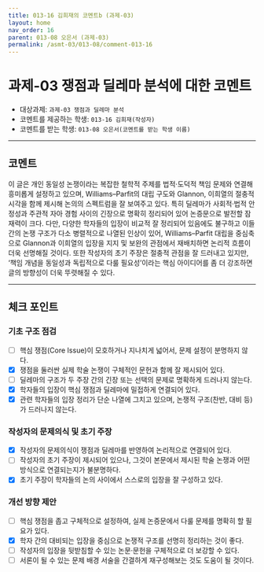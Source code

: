 ```yaml
---
title: 013-16 김희재의 코멘트b (과제-03) 
layout: home
nav_order: 16
parent: 013-08 오은서 (과제-03)
permalink: /asmt-03/013-08/comment-013-16
---
```


# 과제-03 쟁점과 딜레마 분석에 대한 코멘트

- 대상과제: `과제-03 쟁점과 딜레마 분석`
- 코멘트를 제공하는 학생: `013-16 김희재(작성자)` 
- 코멘트를 받는 학생: `013-08 오은서(코멘트를 받는 학생 이름)` 

---

## 코멘트

이 글은 개인 동일성 논쟁이라는 복잡한 철학적 주제를 법적·도덕적 책임 문제와 연결해 흥미롭게 설정하고 있으며, Williams–Parfit의 대립 구도와 Glannon, 이희열의 절충적 시각을 함께 제시해 논의의 스펙트럼을 잘 보여주고 있다. 특히 딜레마가 사회적·법적 안정성과 주관적 자아 경험 사이의 긴장으로 명확히 정리되어 있어 논증문으로 발전할 잠재력이 크다. 다만, 다양한 학자들의 입장이 비교적 잘 정리되어 있음에도 불구하고 이들 간의 논쟁 구조가 다소 병렬적으로 나열된 인상이 있어, Williams–Parfit 대립을 중심축으로 Glannon과 이희열의 입장을 지지 및 보완의 관점에서 재배치하면 논리적 흐름이 더욱 선명해질 것이다. 또한 작성자의 초기 주장은 절충적 관점을 잘 드러내고 있지만, ‘책임 개념을 동일성과 독립적으로 다룰 필요성’이라는 핵심 아이디어를 좀 더 강조하면 글의 방향성이 더욱 뚜렷해질 수 있다.

---

## 체크 포인트

### **기초 구조 점검**
- [ ] 핵심 쟁점(Core Issue)이 모호하거나 지나치게 넓어서, 문제 설정이 분명하지 않다.
- [x] 쟁점을 둘러싼 실제 학술 논쟁이 구체적인 문헌과 함께 잘 제시되어 있다.
- [ ] 딜레마의 구조가 두 주장 간의 긴장 또는 선택의 문제로 명확하게 드러나지 않는다.
- [x] 학자들의 입장이 핵심 쟁점과 딜레마에 밀접하게 연결되어 있다.
- [x] 관련 학자들의 입장 정리가 단순 나열에 그치고 있으며, 논쟁적 구조(찬반, 대비 등)가 드러나지 않는다.

### **작성자의 문제의식 및 초기 주장**
- [x] 작성자의 문제의식이 쟁점과 딜레마를 반영하여 논리적으로 연결되어 있다.
- [ ] 작성자의 초기 주장이 제시되어 있으나, 그것이 본문에서 제시된 학술 논쟁과 어떤 방식으로 연결되는지가 불분명하다.
- [x] 초기 주장이 학자들의 논의 사이에서 스스로의 입장을 잘 구성하고 있다.

### **개선 방향 제안**
- [ ] 핵심 쟁점을 좁고 구체적으로 설정하여, 실제 논증문에서 다룰 문제를 명확히 할 필요가 있다.
- [x] 학자 간의 대비되는 입장을 중심으로 논쟁적 구조를 선명히 정리하는 것이 좋다.
- [ ] 작성자의 입장을 뒷받침할 수 있는 논문·문헌을 구체적으로 더 보강할 수 있다.
- [ ] 서론이 될 수 있는 문제 배경 서술을 간결하게 재구성해보는 것도 도움이 될 것이다.